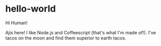 # hello-world

Hi Human!

Ajis here! I like Node.js and Coffeescript (that's what I'm made of!).
I've tacos on the moon and find them superior to earth tacos.
